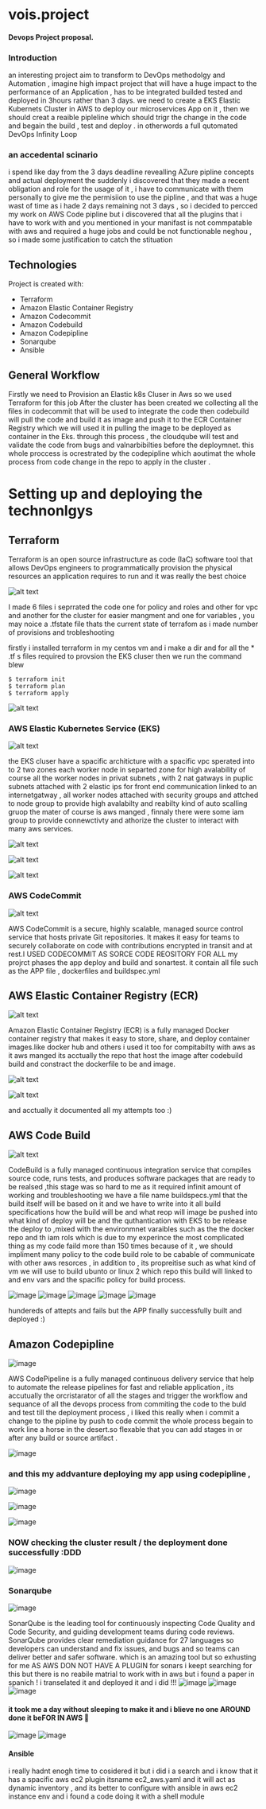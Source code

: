 # vois.project 

#### Devops Project proposal.


### Introduction
an interesting project aim to transform to DevOps methodolgy and Automation , imagine high impact project that will have a huge impact to the performance of an Application , has to be integrated builded tested and deployed in 3hours rather than 3 days. we need to create a EKS Elastic Kubernets Cluster in AWS to deploy our microservices App on it , then we should creat a reaible pipleline which should trigr the change in the code and begain the build , test and deploy . in otherwords a full qutomated DevOps Infinity Loop  


### an accedental scinario
i spend like day from the 3 days deadline revealling AZure pipline concepts and actual deployment the suddenly i discovered that they made a recent obligation and role for the usage of it , i have to communicate with them personally to give me the permisiion to use the pipline , and that was a huge wast of time as i hade 2 days remaining not 3 days , so i decided to percced my work on AWS Code pipline but i discovered that all the plugins that i have to work with and you mentioned in your manifast is not commpatable with aws and required a huge jobs and could be not functionable neghou , so i made some justification to catch the stituation 

## Technologies

Project is created with:

* Terraform
* Amazon Elastic Container Registry 
* Amazon Codecommit 
* Amazon Codebuild  
* Amazon Codepipline 
* Sonarqube
* Ansible

## General  Workflow 

Firstly we need to Provision an Elastic k8s Cluser in Aws so we used Terraform for this job After the cluster has been created we collecting all the files in codecommit that will be used to integrate the code then codebuild will pull the code and build it as image and push it to the ECR Container Registry which we will used it in pulling the image to be deployed as container in the Eks. through this process , the cloudqube will test and validate the code from bugs and valnarbibilties before the deploymnet. this whole proccess is ocrestrated by the codepipline which aoutimat the whole process from code change in the repo to apply in the cluster .

# Setting up and deploying the technonlgys





## Terraform

Terraform is an open source infrastructure as code (IaC) software tool that allows DevOps engineers to programmatically provision the physical resources an application requires to run and it was really the best choice 

![alt text](https://github.com/xsalahdinX/vois.project/blob/main/pics/tr2.jpg)



I made 6 files i seprrated the code one for policy and roles and other for vpc and another for the cluster for easier mangment and one for variables , you may noice a .tfstate file thats the current state of terrafom as i made number of provisions and trobleshooting 

firstly i installed terraform in my centos vm and i make a dir and for all the * .tf s files required to provsion the EKS cluser then we run the command blew


```
$ terraform init
$ terraform plan
$ terraform apply
```

![alt text](https://github.com/xsalahdinX/vois.project/blob/main/pics/ter3.jpg)














### AWS Elastic Kubernetes Service (EKS)

![alt text](https://github.com/xsalahdinX/vois.project/blob/main/pics/eks%20cluster.png)


the EKS cluser have a spacific architicture with a spacific vpc sperated into to 2 two zones each worker node in separted zone for high avalability
of course all the worker nodes in privat subnets , with 2 nat gatways in puplic subnets attached with 2 elastic ips for front end communication linked to an internetgatway , all worker nodes attached with security groups and attched to node group to provide high avalabilty and reabilty kind of auto scalling gruop the mater of course is aws manged , finnaly there were some iam group to provide connewctivty and athorize the cluster to interact with many aws services. 

![alt text](https://github.com/xsalahdinX/vois.project/blob/main/pics/eksssssssssssss.jpg)

![alt text](https://github.com/xsalahdinX/vois.project/blob/main/pics/eks2.jpg)

![alt text](https://github.com/xsalahdinX/vois.project/blob/main/pics/eks%203.jpg)














### AWS CodeCommit


![alt text](https://github.com/xsalahdinX/vois.project/blob/main/pics/repo1.jpg)


AWS CodeCommit is a secure, highly scalable, managed source control service that hosts private Git repositories. It makes it easy for teams to securely collaborate on code with contributions encrypted in transit and at rest.I USED CODECOMMIT AS SORCE CODE REOSITORY FOR ALL my projrct phases  the app deploy and build and sonartest.  it contain all file such as the APP file , dockerfiles and buildspec.yml






## AWS Elastic Container Registry (ECR)



![alt text](https://github.com/xsalahdinX/vois.project/blob/main/pics/ecr1.jpg)


Amazon Elastic Container Registry (ECR) is a fully managed Docker container registry that makes it easy to store, share, and deploy container images.like docker hub and others i used it too for compitabilty with aws as it aws manged its acctually the repo that host the image after codebuild build and constract the dockerfile to be and image. 

![alt text](https://github.com/xsalahdinX/vois.project/blob/main/pics/ecr2.jpg)

![alt text](https://github.com/xsalahdinX/vois.project/blob/main/pics/ecr5.jpg)

and acctually it documented all my attempts too :)

## AWS Code Build   




![alt text](https://github.com/xsalahdinX/vois.project/blob/main/pics/build1.jpg)

CodeBuild is a fully managed continuous integration service that compiles source code, runs tests, and produces software packages that are ready to be realsed ,this stage was so hard to me as it required infinit amount of working and troubleshooting we have a file name buildspecs.yml that the build itself will be based on it and we have to write into it all build specifications how the build will be and what reop will image be pushed into what kind of deploy will be and the quthantication with EKS to be release the deploy to ,mixed with the environmnet varaibles such as the the docker repo and th iam rols which is due to my experince the most complicated thing as my code faild more than 150 times because of it , we should impliment many policy to the code build role to be cabable of communicate with other aws resorces , in addition to , its propreitise such as what kind of vm we will use to build ubunto or linux 2 which repo this build will linked to and env vars and the spacific policy for build process.

![image](https://github.com/xsalahdinX/vois.project/blob/main/pics/build2.jpg)
![image](https://github.com/xsalahdinX/vois.project/blob/main/pics/build3.jpg)
![image](https://github.com/xsalahdinX/vois.project/blob/main/pics/build4.jpg)
![image](https://github.com/xsalahdinX/vois.project/blob/main/pics/build4.jpg)
![image](https://github.com/xsalahdinX/vois.project/blob/main/pics/build7.jpg)

hundereds of attepts and fails but the APP finally successfully built and deployed :)

## Amazon Codepipline 



![image](https://github.com/xsalahdinX/vois.project/blob/main/pics/pip0.jpg)

AWS CodePipeline is a fully managed continuous delivery service that help to automate the release pipelines for fast and reliable application , its accutually the orcristarator of all the stages and trigger the workflow and sequance of all the devops process from commiting the code to the buld and test till the deployment process , i liked this really when i commit a change to the pipline by push to code commit the whole process begain to work line a horse in the desert.so flexable that you can add stages in or after any build or source artifact .


![image](https://github.com/xsalahdinX/vois.project/blob/main/pics/pip5.jpg)


### and this my addvanture deploying my app using codepipline , 
![image](https://github.com/xsalahdinX/vois.project/blob/main/pics/pip1.jpg)


![image](https://github.com/xsalahdinX/vois.project/blob/main/pics/pip2.jpg)


![image](https://github.com/xsalahdinX/vois.project/blob/main/pics/pip4.jpg)

### NOW checking the cluster result / the deployment done successfully :DDD
![image](https://github.com/xsalahdinX/vois.project/blob/main/pics/deployeks%20sucess.jpg)


### Sonarqube



![image](https://github.com/xsalahdinX/vois.project/blob/main/pics/sonar3.jpg)

SonarQube is the leading tool for continuously inspecting Code Quality and Code Security, and guiding development teams during code reviews. SonarQube provides clear remediation guidance for 27 languages so developers can understand and fix issues, and bugs and so teams can deliver better and safer software. which is an amazing tool but so exhusting for me AS AWS DON NOT HAVE A PLUGIN for sonars i keept searching for this but there is no reabile matrial to work with in aws but i found a paper in spanich ! i transelated it and deployed it and i did !!!
![image](https://github.com/xsalahdinX/vois.project/blob/main/pics/SONAR%20T2.jpg)
![image](https://github.com/xsalahdinX/vois.project/blob/main/pics/SONARCONFIG.jpg)
![image](https://github.com/xsalahdinX/vois.project/blob/main/pics/sonar1.jpg)

 #### it took me a day without sleeping to make it and i blieve no one AROUND  done it beFOR IN AWS 🥇

![image](https://github.com/xsalahdinX/vois.project/blob/main/pics/sonar2.jpg)
![image](https://github.com/xsalahdinX/vois.project/blob/main/pics/sonar4.jpg)

#### Ansible
i really hadnt enogh time to cosidered it but i did i a search and i know that it has a spacific aws ec2 plugin itsname ec2_aws.yaml and it will act as dynamic inventory , and its better to configure with ansible in aws ec2 instance env and i found a code doing it with a shell module 




















































